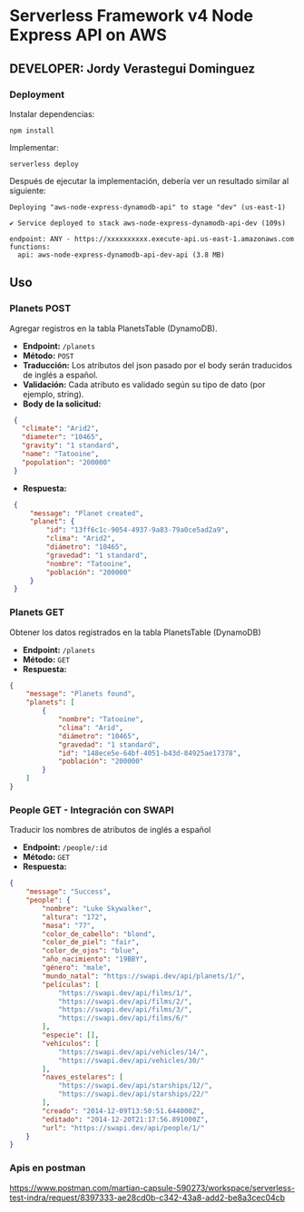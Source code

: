 # Serverless Framework v4 Node Express API on AWS 
## DEVELOPER: Jordy Verastegui Dominguez

### Deployment

Instalar dependencias:

```
npm install
```

Implementar:

```
serverless deploy
```

Después de ejecutar la implementación, debería ver un resultado similar al siguiente:

```
Deploying "aws-node-express-dynamodb-api" to stage "dev" (us-east-1)

✔ Service deployed to stack aws-node-express-dynamodb-api-dev (109s)

endpoint: ANY - https://xxxxxxxxxx.execute-api.us-east-1.amazonaws.com
functions:
  api: aws-node-express-dynamodb-api-dev-api (3.8 MB)
```
## Uso

### Planets POST
 
 Agregar registros en la tabla PlanetsTable (DynamoDB). 
 - **Endpoint:** `/planets`
 - **Método:** `POST`
 - **Traducción:** Los atributos del json pasado por el body serán traducidos de inglés a español.
 - **Validación:** Cada atributo es validado según su tipo de dato (por ejemplo, string).
 - **Body de la solicitud:**
 ```json
  { 
    "climate": "Arid2",
    "diameter": "10465",
    "gravity": "1 standard",
    "name": "Tatooine",
    "population": "200000"
  }
 ```
  - **Respuesta:**
 ```json
  {
      "message": "Planet created",
      "planet": {
          "id": "13ff6c1c-9054-4937-9a83-79a0ce5ad2a9",
          "clima": "Arid2",
          "diámetro": "10465",
          "gravedad": "1 standard",
          "nombre": "Tatooine",
          "población": "200000"
      }
  }
 ```

 ### Planets GET

 Obtener los datos registrados en la tabla PlanetsTable (DynamoDB)
 - **Endpoint:** `/planets`
 - **Método:** `GET`
 - **Respuesta:**
  ```json
  {
      "message": "Planets found",
      "planets": [
          {
              "nombre": "Tatooine",
              "clima": "Arid",
              "diámetro": "10465",
              "gravedad": "1 standard",
              "id": "148ece5e-64bf-4051-b43d-84925ae17378",
              "población": "200000"
          }
      ]
  }
  ```
 ### People GET - Integración con SWAPI

 Traducir los nombres de atributos de inglés a español
 - **Endpoint:** `/people/:id`
 - **Método:** `GET`
 - **Respuesta:**
  ```json
  {
      "message": "Success",
      "people": {
          "nombre": "Luke Skywalker",
          "altura": "172",
          "masa": "77",
          "color_de_cabello": "blond",
          "color_de_piel": "fair",
          "color_de_ojos": "blue",
          "año_nacimiento": "19BBY",
          "género": "male",
          "mundo_natal": "https://swapi.dev/api/planets/1/",
          "películas": [
              "https://swapi.dev/api/films/1/",
              "https://swapi.dev/api/films/2/",
              "https://swapi.dev/api/films/3/",
              "https://swapi.dev/api/films/6/"
          ],
          "especie": [],
          "vehículos": [
              "https://swapi.dev/api/vehicles/14/",
              "https://swapi.dev/api/vehicles/30/"
          ],
          "naves_estelares": [
              "https://swapi.dev/api/starships/12/",
              "https://swapi.dev/api/starships/22/"
          ],
          "creado": "2014-12-09T13:50:51.644000Z",
          "editado": "2014-12-20T21:17:56.891000Z",
          "url": "https://swapi.dev/api/people/1/"
      }
  }
  ```
  ### Apis en postman

  https://www.postman.com/martian-capsule-590273/workspace/serverless-test-indra/request/8397333-ae28cd0b-c342-43a8-add2-be8a3cec04cb






